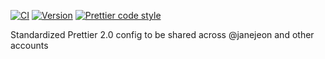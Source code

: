 [![CI](https://github.com/JaneJeon/prettier-config/actions/workflows/ci.yml/badge.svg)](https://github.com/JaneJeon/prettier-config/actions/workflows/ci.yml)
[![Version](https://img.shields.io/npm/v/@janejeon/prettier-config)](https://www.npmjs.com/package/@janejeon/prettier-config)
[![Prettier code style](https://img.shields.io/badge/code_style-prettier-ff69b4.svg)](https://github.com/prettier/prettier)

Standardized Prettier 2.0 config to be shared across @janejeon and other accounts
